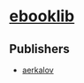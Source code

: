 # [ebooklib](https://pypi.org/project/ebooklib)



## Publishers
- [aerkalov](https://pypi.org/user/aerkalov)

